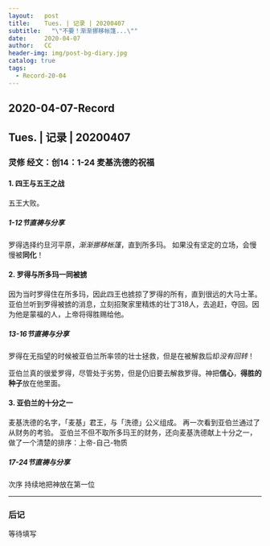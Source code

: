 ```yaml
---
layout:   post
title:    Tues. | 记录 | 20200407
subtitle:   "\"不要！渐渐挪移帐篷...\""
date:     2020-04-07
author:   CC
header-img: img/post-bg-diary.jpg
catalog: true
tags:
  - Record-20-04
---
```


## 2020-04-07-Record

## Tues. | 记录 | 20200407

### 灵修 经文：创14：1-24 麦基洗德的祝福

#### 1. 四王与五王之战

五王大败。

##### 1-12节直祷与分享

罗得选择约旦河平原，*渐渐挪移帐篷*，直到所多玛。
如果没有坚定的立场，会慢慢被**同化**！

#### 2. 罗得与所多玛一同被掳

因为当时罗得住在所多玛，因此四王也掳掠了罗得的所有，直到很远的大马士革。
亚伯兰听到罗得被掳的消息，立刻招聚家里精炼的壮丁318人，去追赶，夺回。因为他是蒙福的人，上帝将得胜赐给他。

##### 13-16节直祷与分享

罗得在无指望的时候被亚伯兰所率领的壮士拯救，但是在被解救后却*没有回转*！

亚伯兰真的很爱罗得，尽管处于劣势，但是仍旧要去解救罗得。神把**信心**，**得胜的种子**放在他里面。

#### 3. 亚伯兰的十分之一

麦基洗德的名字，「麦基」君王，与「洗德」公义组成。
再一次看到亚伯兰通过了从财务的考验。
亚伯兰不但不取所多玛王的财务，还向麦基洗德献上十分之一，做了一个清楚的排序：上帝-自己-物质

##### 17-24节直祷与分享

次序
持续地把神放在第一位

----

### 后记

等待填写
